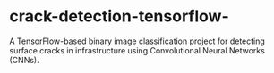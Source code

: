 # crack-detection-tensorflow-
A TensorFlow-based binary image classification project for detecting surface cracks in infrastructure using Convolutional Neural Networks (CNNs).
